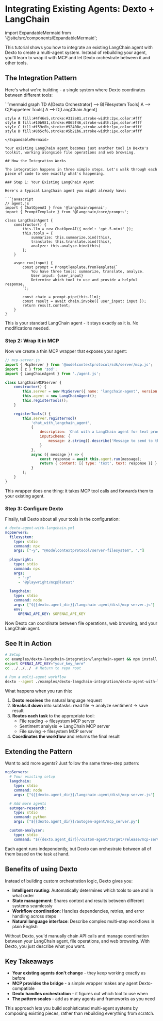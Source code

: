 # Integrating Existing Agents: Dexto + LangChain

import ExpandableMermaid from '@site/src/components/ExpandableMermaid';

This tutorial shows you how to integrate an existing LangChain agent with Dexto to create a multi-agent system. Instead of rebuilding your agent, you'll learn to wrap it with MCP and let Dexto orchestrate between it and other tools.

## The Integration Pattern

Here's what we're building - a single system where Dexto coordinates between different tools:

<ExpandableMermaid title="Dexto + LangChain Integration Pattern">
```mermaid
graph TD
    A[Dexto Orchestrator] --> B[Filesystem Tools]
    A --> C[Puppeteer Tools]
    A --> D[LangChain Agent]

    style A fill:#4f46e5,stroke:#312e81,stroke-width:2px,color:#fff
    style B fill:#10b981,stroke:#065f46,stroke-width:1px,color:#fff
    style C fill:#f59e0b,stroke:#92400e,stroke-width:1px,color:#fff
    style D fill:#8b5cf6,stroke:#5b21b6,stroke-width:1px,color:#fff
```
</ExpandableMermaid>

Your existing LangChain agent becomes just another tool in Dexto's toolkit, working alongside file operations and web browsing.

## How the Integration Works

The integration happens in three simple steps. Let's walk through each piece of code to see exactly what's happening.

### Step 1: Your Existing LangChain Agent

Here's a typical LangChain agent you might already have:

```javascript
// agent.js
import { ChatOpenAI } from '@langchain/openai';
import { PromptTemplate } from '@langchain/core/prompts';

class LangChainAgent {
    constructor() {
        this.llm = new ChatOpenAI({ model: 'gpt-5-mini' });
        this.tools = {
            summarize: this.summarize.bind(this),
            translate: this.translate.bind(this),
            analyze: this.analyze.bind(this)
        };
    }

    async run(input) {
        const prompt = PromptTemplate.fromTemplate(`
            You have three tools: summarize, translate, analyze.
            User input: {user_input}
            Determine which tool to use and provide a helpful response.
        `);
        
        const chain = prompt.pipe(this.llm);
        const result = await chain.invoke({ user_input: input });
        return result.content;
    }
}
```

This is your standard LangChain agent - it stays exactly as it is. No modifications needed.

### Step 2: Wrap It in MCP

Now we create a thin MCP wrapper that exposes your agent:

```javascript
// mcp-server.js
import { McpServer } from '@modelcontextprotocol/sdk/server/mcp.js';
import { z } from 'zod';
import { LangChainAgent } from './agent.js';

class LangChainMCPServer {
    constructor() {
        this.server = new McpServer({ name: 'langchain-agent', version: '1.0.0' });
        this.agent = new LangChainAgent();
        this.registerTools();
    }

    registerTools() {
        this.server.registerTool(
            'chat_with_langchain_agent',
            {
                description: 'Chat with a LangChain agent for text processing',
                inputSchema: {
                    message: z.string().describe('Message to send to the agent')
                }
            },
            async ({ message }) => {
                const response = await this.agent.run(message);
                return { content: [{ type: 'text', text: response }] };
            }
        );
    }
}
```

This wrapper does one thing: it takes MCP tool calls and forwards them to your existing agent.

### Step 3: Configure Dexto

Finally, tell Dexto about all your tools in the configuration:

```yaml
# dexto-agent-with-langchain.yml
mcpServers:
  filesystem:
    type: stdio
    command: npx
    args: ["-y", "@modelcontextprotocol/server-filesystem", "."]
    
  playwright:
    type: stdio
    command: npx
    args:
      - "-y"
      - "@playwright/mcp@latest"
    
  langchain:
    type: stdio
    command: node
    args: ["${{dexto.agent_dir}}/langchain-agent/dist/mcp-server.js"]
    env:
      OPENAI_API_KEY: $OPENAI_API_KEY
```

Now Dexto can coordinate between file operations, web browsing, and your LangChain agent.

## See It in Action

```bash
# Setup
cd examples/dexto-langchain-integration/langchain-agent && npm install && npm run build
export OPENAI_API_KEY="your_key_here"
cd ../../../  # Return to repo root

# Run a multi-agent workflow
dexto --agent ./examples/dexto-langchain-integration/dexto-agent-with-langchain.yml "Read README.md, analyze its sentiment, and save the analysis"
```

What happens when you run this:

1. **Dexto receives** the natural language request
2. **Breaks it down** into subtasks: read file → analyze sentiment → save result
3. **Routes each task** to the appropriate tool:
   - File reading → filesystem MCP server
   - Sentiment analysis → LangChain MCP server  
   - File saving → filesystem MCP server
4. **Coordinates the workflow** and returns the final result

## Extending the Pattern

Want to add more agents? Just follow the same three-step pattern:

```yaml
mcpServers:
  # Your existing setup
  langchain:
    type: stdio
    command: node
    args: ["${{dexto.agent_dir}}/langchain-agent/dist/mcp-server.js"]

  # Add more agents
  autogen-research:
    type: stdio
    command: python
    args: ["${{dexto.agent_dir}}/autogen-agent/mcp_server.py"]

  custom-analyzer:
    type: stdio
    command: "${{dexto.agent_dir}}/custom-agent/target/release/mcp-server"
```

Each agent runs independently, but Dexto can orchestrate between all of them based on the task at hand.

## Benefits of using Dexto

Instead of building custom orchestration logic, Dexto gives you:

- **Intelligent routing**: Automatically determines which tools to use and in what order
- **State management**: Shares context and results between different systems seamlessly  
- **Workflow coordination**: Handles dependencies, retries, and error handling across steps
- **Natural language interface**: Describe complex multi-step workflows in plain English

Without Dexto, you'd manually chain API calls and manage coordination between your LangChain agent, file operations, and web browsing. With Dexto, you just describe what you want.

## Key Takeaways

- **Your existing agents don't change** - they keep working exactly as before
- **MCP provides the bridge** - a simple wrapper makes any agent Dexto-compatible
- **Dexto handles orchestration** - it figures out which tool to use when
- **The pattern scales** - add as many agents and frameworks as you need

This approach lets you build sophisticated multi-agent systems by composing existing pieces, rather than rebuilding everything from scratch.